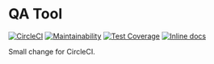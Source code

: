 # QA Tool

[![CircleCI](https://circleci.com/gh/2YY/qatool.svg?style=svg)](https://circleci.com/gh/2YY/qatool)
[![Maintainability](https://api.codeclimate.com/v1/badges/118077aa2faa8b421d1b/maintainability)](https://codeclimate.com/github/2YY/qatool/maintainability)
[![Test Coverage](https://api.codeclimate.com/v1/badges/118077aa2faa8b421d1b/test_coverage)](https://codeclimate.com/github/2YY/qatool/test_coverage)
[![Inline docs](http://inch-ci.org/github/2YY/qatool.svg?branch=master)](http://inch-ci.org/github/2YY/qatool)

Small change for CircleCI.
